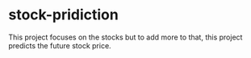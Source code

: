 # stock-pridiction
This project focuses on the stocks but to add more to that, this project predicts the future stock price. 
